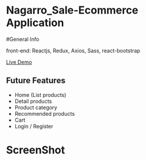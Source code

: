# Nagarro_Sale-Ecommerce Application

#General Info

front-end: Reactjs, Redux, Axios, Sass, react-bootstrap

[Live Demo](https://quintuslabs.github.io/fashion-cube)

## Future Features

- Home (List products)
- Detail products
- Product category
- Recommended products
- Cart
- Login / Register

# ScreenShot


